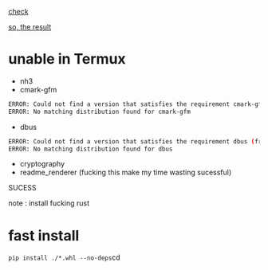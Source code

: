 [check](https://chatgpt.com/share/6815d6b6-c760-800d-ac81-858fdc832dad)

[so, the result](https://chatgpt.com/s/dr_6815d699b24c8191a9fd8b169b3ec96e)

# unable in Termux
 - nh3
 - cmark-gfm
```bash
ERROR: Could not find a version that satisfies the requirement cmark-gfm (from versions: none)
ERROR: No matching distribution found for cmark-gfm
```
 - dbus
```bash
ERROR: Could not find a version that satisfies the requirement dbus (from versions: none)
ERROR: No matching distribution found for dbus
```
 - cryptography
 - readme_renderer (fucking this make my time wasting sucessful)

SUCESS

note : install fucking rust

# fast install

`pip install ./*.whl --no-deps`cd
